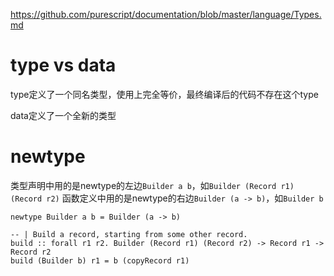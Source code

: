 https://github.com/purescript/documentation/blob/master/language/Types.md

# type vs data

type定义了一个同名类型，使用上完全等价，最终编译后的代码不存在这个type

data定义了一个全新的类型

# newtype

类型声明中用的是newtype的左边``Builder a b``，如``Builder (Record r1) (Record r2)``
函数定义中用的是newtype的右边``Builder (a -> b)``，如``Builder b``

```
newtype Builder a b = Builder (a -> b)

-- | Build a record, starting from some other record.
build :: forall r1 r2. Builder (Record r1) (Record r2) -> Record r1 -> Record r2
build (Builder b) r1 = b (copyRecord r1)
```

